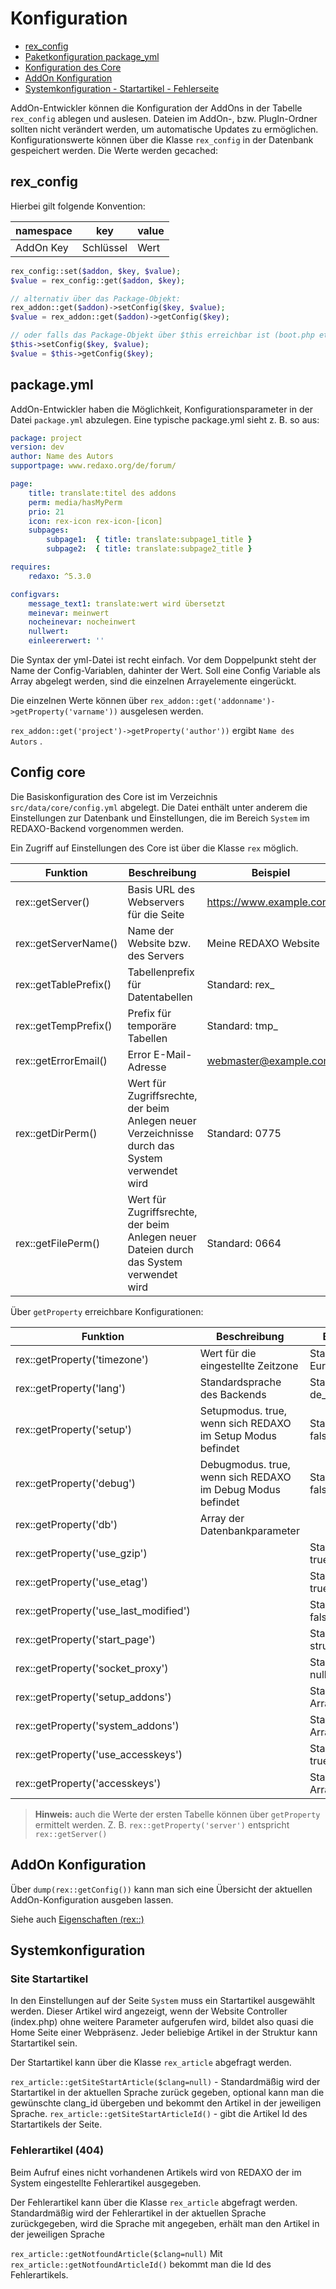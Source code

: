 # Konfiguration

* [rex_config](#rex_config)
* [Paketkonfiguration package_yml](#package_yml)
* [Konfiguration des Core](#core)
* [AddOn Konfiguration](#addon_config)
* [Systemkonfiguration - Startartikel - Fehlerseite](#sysconf)

AddOn-Entwickler können die Konfiguration der AddOns in der Tabelle `rex_config` ablegen und auslesen. Dateien im AddOn-, bzw. PlugIn-Ordner sollten nicht verändert werden, um automatische Updates zu ermöglichen. Konfigurationswerte können über die Klasse `rex_config` in der Datenbank gespeichert werden. Die Werte werden gecached:

<a name="rex_config"></a>

## rex_config

Hierbei gilt folgende Konvention:

| namespace | key       | value |
|-----------|-----------|-------|
| AddOn Key | Schlüssel | Wert  |

```php
rex_config::set($addon, $key, $value);
$value = rex_config::get($addon, $key);

// alternativ über das Package-Objekt:
rex_addon::get($addon)->setConfig($key, $value);
$value = rex_addon::get($addon)->getConfig($key);

// oder falls das Package-Objekt über $this erreichbar ist (boot.php etc.):
$this->setConfig($key, $value);
$value = $this->getConfig($key);
```

<a name="package_yml"></a>

## package.yml

AddOn-Entwickler haben die Möglichkeit, Konfigurationsparameter in der Datei `package.yml` abzulegen. Eine typische package.yml sieht z. B. so aus:

```yml
package: project
version: dev
author: Name des Autors
supportpage: www.redaxo.org/de/forum/

page:
    title: translate:titel des addons
    perm: media/hasMyPerm
    prio: 21
    icon: rex-icon rex-icon-[icon]
    subpages:
        subpage1:  { title: translate:subpage1_title }
        subpage2:  { title: translate:subpage2_title }

requires:
    redaxo: ^5.3.0

configvars:
    message_text1: translate:wert wird übersetzt
    meinevar: meinwert
    nocheinevar: nocheinwert
    nullwert:
    einleererwert: ''
```

Die Syntax der yml-Datei ist recht einfach. Vor dem Doppelpunkt steht der Name der Config-Variablen, dahinter der Wert. Soll eine Config Variable als Array abgelegt werden, sind die einzelnen Arrayelemente eingerückt.

Die einzelnen Werte können über `rex_addon::get('addonname')->getProperty('varname'))` ausgelesen werden.

`rex_addon::get('project')->getProperty('author'))` ergibt `Name des Autors` .

<a name="core"></a>

## Config core

Die Basiskonfiguration des Core ist im Verzeichnis `src/data/core/config.yml` abgelegt. Die Datei enthält unter anderem die Einstellungen zur Datenbank und Einstellungen, die im Bereich `System` im REDAXO-Backend vorgenommen werden.

Ein Zugriff auf Einstellungen des Core ist über die Klasse `rex` möglich.

| Funktion              | Beschreibung                                                                                  | Beispiel                   |
|-----------------------|-----------------------------------------------------------------------------------------------|----------------------------|
| rex::getServer()      | Basis URL des Webservers für die Seite                                                        | <https://www.example.com/> |
| rex::getServerName()  | Name der Website bzw. des Servers                                                             | Meine REDAXO Website       |
| rex::getTablePrefix() | Tabellenprefix für Datentabellen                                                              | Standard: rex_             |
| rex::getTempPrefix()  | Prefix für temporäre Tabellen                                                                 | Standard: tmp_             |
| rex::getErrorEmail()  | Error E-Mail-Adresse                                                                          | webmaster@example.com      |
| rex::getDirPerm()     | Wert für Zugriffsrechte, der beim Anlegen neuer Verzeichnisse durch das System verwendet wird | Standard: 0775             |
| rex::getFilePerm()    | Wert für Zugriffsrechte, der beim Anlegen neuer Dateien durch das System verwendet wird       | Standard: 0664             |

Über `getProperty` erreichbare Konfigurationen:

| Funktion                              | Beschreibung                                               | Beispiel                |
|---------------------------------------|------------------------------------------------------------|-------------------------|
| rex::getProperty('timezone')          | Wert für die eingestellte Zeitzone                         | Standard: Europe/Berlin |
| rex::getProperty('lang')              | Standardsprache des Backends                               | Standard: de_de         |
| rex::getProperty('setup')             | Setupmodus. true, wenn sich REDAXO im Setup Modus befindet | Standard: false         |
| rex::getProperty('debug')             | Debugmodus. true, wenn sich REDAXO im Debug Modus befindet | Standard: false         |
| rex::getProperty('db')                | Array der Datenbankparameter                               |                         |
| rex::getProperty('use_gzip')          |                                                            | Standard: true          |
| rex::getProperty('use_etag')          |                                                            | Standard: true          |
| rex::getProperty('use_last_modified') |                                                            | Standard: false         |
| rex::getProperty('start_page')        |                                                            | Standard: structure     |
| rex::getProperty('socket_proxy')      |                                                            | Standard: null          |
| rex::getProperty('setup_addons')      |                                                            | Standard: Array         |
| rex::getProperty('system_addons')     |                                                            | Standard: Array         |
| rex::getProperty('use_accesskeys')    |                                                            | Standard: true          |
| rex::getProperty('accesskeys')        |                                                            | Standard: Array         |

> **Hinweis:** auch die Werte der ersten Tabelle können über `getProperty` ermittelt werden. Z. B. `rex::getProperty('server')` entspricht `rex::getServer()` 

<a name="addon_config"></a>

## AddOn Konfiguration

Über `dump(rex::getConfig())` kann man sich eine Übersicht der aktuellen AddOn-Konfiguration ausgeben lassen.

Siehe auch [Eigenschaften (rex::)](/{{path}}/{{version}}/eigenschaften)

<a name="sysconf"></a>

## Systemkonfiguration

### Site Startartikel

In den Einstellungen auf der Seite `System` muss ein Startartikel ausgewählt werden. Dieser Artikel wird angezeigt, wenn der Website Controller (index.php) ohne weitere Parameter aufgerufen wird, bildet also quasi die Home Seite einer Webpräsenz. Jeder beliebige Artikel in der Struktur kann Startartikel sein.

Der Startartikel kann über die Klasse `rex_article` abgefragt werden.

`rex_article::getSiteStartArticle($clang=null)` - Standardmäßig wird der Startartikel in der aktuellen Sprache zurück gegeben, optional kann man die gewünschte clang_id übergeben und bekommt den Artikel in der jeweiligen Sprache.
`rex_article::getSiteStartArticleId()` - gibt die Artikel Id des Startartikels der Seite.

### Fehlerartikel (404)

Beim Aufruf eines nicht vorhandenen Artikels wird von REDAXO der im System eingestellte Fehlerartikel ausgegeben.

Der Fehlerartikel kann über die Klasse `rex_article` abgefragt werden. Standardmäßig wird der Fehlerartikel in der aktuellen Sprache zurückgegeben, wird die Sprache mit angegeben, erhält man den Artikel in der jeweiligen Sprache

`rex_article::getNotfoundArticle($clang=null)` 
Mit `rex_article::getNotfoundArticleId()` bekommt man die Id des Fehlerartikels.
